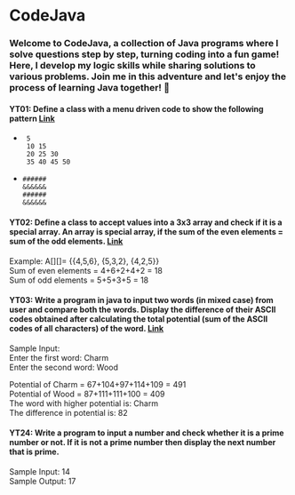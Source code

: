 # CodeJava
### Welcome to CodeJava, a collection of Java programs where I solve questions step by step, turning coding into a fun game! Here, I develop my logic skills while sharing solutions to various problems. Join me in this adventure and let's enjoy the process of learning Java together! 🚀  

#### YT01: Define a class with a menu driven code to show the following pattern [Link](https://youtu.be/A-X3WfDmPlQ?si=ac3liPei5QRTGJHK)  
-      5   
       10 15  
       20 25 30  
       35 40 45 50  
-     ######  
      &&&&&&  
      ######  
      &&&&&&   



#### YT02: Define a class to accept values into a 3x3 array and check if it is a special array. An array is special array, if the sum of the even elements = sum of the odd elements. [Link](https://youtu.be/VMe53D-jrLM?si=LOnNZq6BiHHssILj)      
Example: A[][]= {{4,5,6}, {5,3,2}, {4,2,5}}       
Sum of even elements = 4+6+2+4+2 = 18       
Sum of odd elements = 5+5+3+5 = 18       



#### YT03: Write a program in java to input two words (in mixed case) from user and compare both the words. Display the difference of their ASCII codes obtained after calculating the total potential (sum of the ASCII codes of all characters) of the word. [Link](https://youtu.be/lg8GF5okLQA?si=bMUUXeOLpWKkJN1g)       
Sample Input:       
Enter the first word: Charm       
Enter the second word: Wood       

Potential of Charm = 67+104+97+114+109 = 491       
Potential of Wood = 87+111+111+100 = 409       
The word with higher potential is: Charm       
The difference in potential is: 82       



#### YT24: Write a program to input a number and check whether it is a prime number or not. If it is not a prime number then display the next number that is prime.  
Sample Input: 14  
Sample Output: 17  
